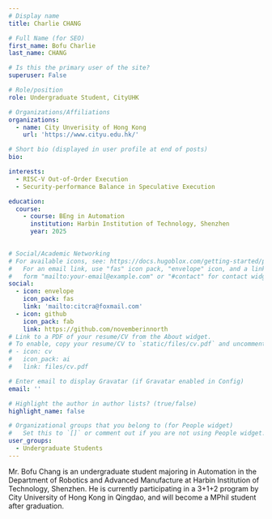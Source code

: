```yaml
---
# Display name
title: Charlie CHANG

# Full Name (for SEO)
first_name: Bofu Charlie
last_name: CHANG

# Is this the primary user of the site?
superuser: False

# Role/position
role: Undergraduate Student, CityUHK

# Organizations/Affiliations
organizations:
  - name: City Unverisity of Hong Kong
    url: 'https://www.cityu.edu.hk/'

# Short bio (displayed in user profile at end of posts)
bio: 

interests:
  - RISC-V Out-of-Order Execution
  - Security-performance Balance in Speculative Execution

education:
  course:
    - course: BEng in Automation
      institution: Harbin Institution of Technology, Shenzhen
      year: 2025
    

# Social/Academic Networking
# For available icons, see: https://docs.hugoblox.com/getting-started/page-builder/#icons
#   For an email link, use "fas" icon pack, "envelope" icon, and a link in the
#   form "mailto:your-email@example.com" or "#contact" for contact widget.
social:
  - icon: envelope
    icon_pack: fas
    link: 'mailto:citcra@foxmail.com'
  - icon: github
    icon_pack: fab
    link: https://github.com/novemberinnorth    
# Link to a PDF of your resume/CV from the About widget.
# To enable, copy your resume/CV to `static/files/cv.pdf` and uncomment the lines below.
# - icon: cv
#   icon_pack: ai
#   link: files/cv.pdf

# Enter email to display Gravatar (if Gravatar enabled in Config)
email: ''

# Highlight the author in author lists? (true/false)
highlight_name: false

# Organizational groups that you belong to (for People widget)
#   Set this to `[]` or comment out if you are not using People widget.
user_groups:
  - Undergraduate Students
---
```


Mr. Bofu Chang is an undergraduate student majoring in Automation in the Department of Robotics and Advanced Manufacture at Harbin Institution of Technology, Shenzhen. He is currently participating in a 3+1+2 program by City University of Hong Kong in Qingdao, and will become a MPhil student after graduation.
